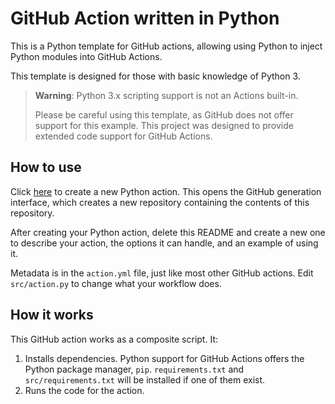 # GitHub Action written in Python

This is a Python template for GitHub actions, allowing using Python to inject Python modules
into GitHub Actions.

This template is designed for those with basic knowledge of Python 3.

> **Warning**: Python 3.x scripting support is not an Actions built-in.
> 
> Please be careful using this template, as GitHub does not offer support for this
> example. This project was designed to provide extended code support for GitHub
> Actions.

## How to use

Click [here](https://github.com/TylerMS887/python-gh-action/generate) to create a new
Python action. This opens the GitHub generation interface, which creates a new repository
containing the contents of this repository.

After creating your Python action, delete this README and create a new one to describe
your action, the options it can handle, and an example of using it.

Metadata is in the `action.yml` file, just like most other GitHub actions. Edit
`src/action.py` to change what your workflow does.

## How it works

This GitHub action works as a composite script. It:
1. Installs dependencies. Python support for GitHub Actions offers the Python package manager,
   `pip`. `requirements.txt` and `src/requirements.txt` will be installed if one of them exist.
3. Runs the code for the action.
